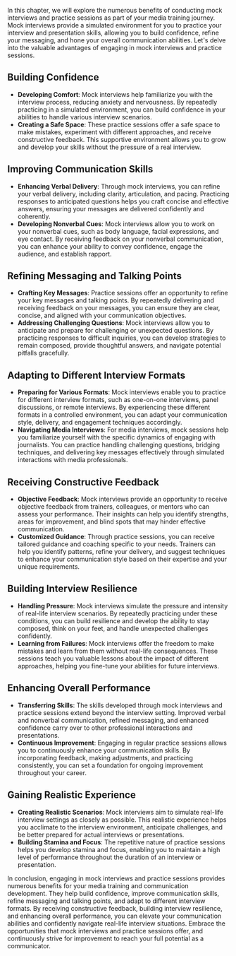 
In this chapter, we will explore the numerous benefits of conducting mock interviews and practice sessions as part of your media training journey. Mock interviews provide a simulated environment for you to practice your interview and presentation skills, allowing you to build confidence, refine your messaging, and hone your overall communication abilities. Let's delve into the valuable advantages of engaging in mock interviews and practice sessions.

Building Confidence
-------------------

* **Developing Comfort**: Mock interviews help familiarize you with the interview process, reducing anxiety and nervousness. By repeatedly practicing in a simulated environment, you can build confidence in your abilities to handle various interview scenarios.
* **Creating a Safe Space**: These practice sessions offer a safe space to make mistakes, experiment with different approaches, and receive constructive feedback. This supportive environment allows you to grow and develop your skills without the pressure of a real interview.

Improving Communication Skills
------------------------------

* **Enhancing Verbal Delivery**: Through mock interviews, you can refine your verbal delivery, including clarity, articulation, and pacing. Practicing responses to anticipated questions helps you craft concise and effective answers, ensuring your messages are delivered confidently and coherently.
* **Developing Nonverbal Cues**: Mock interviews allow you to work on your nonverbal cues, such as body language, facial expressions, and eye contact. By receiving feedback on your nonverbal communication, you can enhance your ability to convey confidence, engage the audience, and establish rapport.

Refining Messaging and Talking Points
-------------------------------------

* **Crafting Key Messages**: Practice sessions offer an opportunity to refine your key messages and talking points. By repeatedly delivering and receiving feedback on your messages, you can ensure they are clear, concise, and aligned with your communication objectives.
* **Addressing Challenging Questions**: Mock interviews allow you to anticipate and prepare for challenging or unexpected questions. By practicing responses to difficult inquiries, you can develop strategies to remain composed, provide thoughtful answers, and navigate potential pitfalls gracefully.

Adapting to Different Interview Formats
---------------------------------------

* **Preparing for Various Formats**: Mock interviews enable you to practice for different interview formats, such as one-on-one interviews, panel discussions, or remote interviews. By experiencing these different formats in a controlled environment, you can adapt your communication style, delivery, and engagement techniques accordingly.
* **Navigating Media Interviews**: For media interviews, mock sessions help you familiarize yourself with the specific dynamics of engaging with journalists. You can practice handling challenging questions, bridging techniques, and delivering key messages effectively through simulated interactions with media professionals.

Receiving Constructive Feedback
-------------------------------

* **Objective Feedback**: Mock interviews provide an opportunity to receive objective feedback from trainers, colleagues, or mentors who can assess your performance. Their insights can help you identify strengths, areas for improvement, and blind spots that may hinder effective communication.
* **Customized Guidance**: Through practice sessions, you can receive tailored guidance and coaching specific to your needs. Trainers can help you identify patterns, refine your delivery, and suggest techniques to enhance your communication style based on their expertise and your unique requirements.

Building Interview Resilience
-----------------------------

* **Handling Pressure**: Mock interviews simulate the pressure and intensity of real-life interview scenarios. By repeatedly practicing under these conditions, you can build resilience and develop the ability to stay composed, think on your feet, and handle unexpected challenges confidently.
* **Learning from Failures**: Mock interviews offer the freedom to make mistakes and learn from them without real-life consequences. These sessions teach you valuable lessons about the impact of different approaches, helping you fine-tune your abilities for future interviews.

Enhancing Overall Performance
-----------------------------

* **Transferring Skills**: The skills developed through mock interviews and practice sessions extend beyond the interview setting. Improved verbal and nonverbal communication, refined messaging, and enhanced confidence carry over to other professional interactions and presentations.
* **Continuous Improvement**: Engaging in regular practice sessions allows you to continuously enhance your communication skills. By incorporating feedback, making adjustments, and practicing consistently, you can set a foundation for ongoing improvement throughout your career.

Gaining Realistic Experience
----------------------------

* **Creating Realistic Scenarios**: Mock interviews aim to simulate real-life interview settings as closely as possible. This realistic experience helps you acclimate to the interview environment, anticipate challenges, and be better prepared for actual interviews or presentations.
* **Building Stamina and Focus**: The repetitive nature of practice sessions helps you develop stamina and focus, enabling you to maintain a high level of performance throughout the duration of an interview or presentation.

In conclusion, engaging in mock interviews and practice sessions provides numerous benefits for your media training and communication development. They help build confidence, improve communication skills, refine messaging and talking points, and adapt to different interview formats. By receiving constructive feedback, building interview resilience, and enhancing overall performance, you can elevate your communication abilities and confidently navigate real-life interview situations. Embrace the opportunities that mock interviews and practice sessions offer, and continuously strive for improvement to reach your full potential as a communicator.
